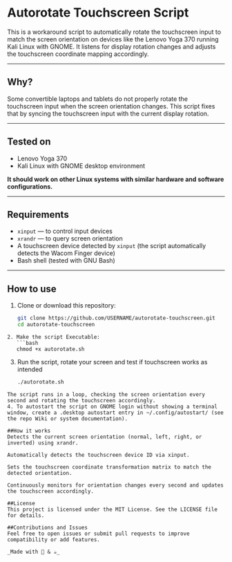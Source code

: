 # Autorotate Touchscreen Script

This is a workaround script to automatically rotate the touchscreen input to match the screen orientation on devices like the Lenovo Yoga 370 running Kali Linux with GNOME. It listens for display rotation changes and adjusts the touchscreen coordinate mapping accordingly.

---

## Why?

Some convertible laptops and tablets do not properly rotate the touchscreen input when the screen orientation changes. This script fixes that by syncing the touchscreen input with the current display rotation.

---

## Tested on

- Lenovo Yoga 370  
- Kali Linux with GNOME desktop environment

**It should work on other Linux systems with similar hardware and software configurations.**

---

## Requirements

- `xinput` — to control input devices  
- `xrandr` — to query screen orientation  
- A touchscreen device detected by `xinput` (the script automatically detects the Wacom Finger device)  
- Bash shell (tested with GNU Bash)

---

## How to use

1. Clone or download this repository:

   ```bash
   git clone https://github.com/USERNAME/autorotate-touchscreen.git
   cd autorotate-touchscreen
```
2. Make the script Executable:
   ```bash
   chmod +x autorotate.sh

```
3. Run the script, rotate your screen and test if touchscreen works as intended
   ```bash
   ./autorotate.sh
```
The script runs in a loop, checking the screen orientation every second and rotating the touchscreen accordingly.
4. To autostart the script on GNOME login without showing a terminal window, create a .desktop autostart entry in ~/.config/autostart/ (see the repo Wiki or system documentation).

##How it works
Detects the current screen orientation (normal, left, right, or inverted) using xrandr.

Automatically detects the touchscreen device ID via xinput.

Sets the touchscreen coordinate transformation matrix to match the detected orientation.

Continuously monitors for orientation changes every second and updates the touchscreen accordingly.

##License
This project is licensed under the MIT License. See the LICENSE file for details.

##Contributions and Issues
Feel free to open issues or submit pull requests to improve compatibility or add features.

_Made with 🧠 & ☕_
